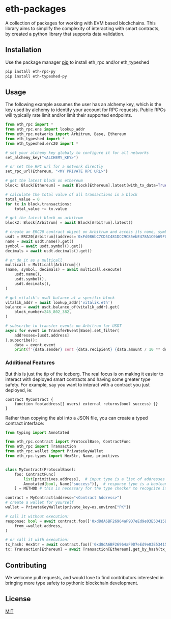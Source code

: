 # eth-packages

A collection of packages for working with EVM based blockchains.  This library aims to simplify the complexity of interacting with smart contracts, by created a python library that supports data validation.


## Installation

Use the package manager [pip](https://pip.pypa.io/en/stable/) to install eth_rpc and/or eth_typeshed

```bash
pip install eth-rpc-py
pip install eth-typeshed-py
```

## Usage

The following example assumes the user has an alchemy key, which is the key used by alchemy to identify your account for RPC requests.  Public RPCs will typically rate limit and/or limit their supported endpoints.

```python
from eth_rpc import *
from eth_rpc.ens import lookup_addr
from eth_rpc.networks import Arbitrum, Base, Ethereum
from eth_typeshed import *
from eth_typeshed.erc20 import *

# set your alchemy key globaly to configure it for all networks
set_alchemy_key("<ALCHEMY_KEY>")

# or set the RPC url for a network directly
set_rpc_url(Ethereum, "<MY PRIVATE RPC URL>")

# get the latest block on ethereum
block: Block[Ethereum] = await Block[Ethereum].latest(with_tx_data=True)

# calculate the total value of all transactions in a block
total_value = 0
for tx in block.transactions:
    total_value += tx.value

# get the latest block on arbitrum
block2: Block[Arbitrum] = await Block[Arbitrum].latest()

# create an ERC20 contract object on Arbitrum and access its name, symbol and decimals
usdt = ERC20[Arbitrum](address='0xFd086bC7CD5C481DCC9C85ebE478A1C0b69FCbb9')
name = await usdt.name().get()
symbol = await usdt.symbol().get()
decimals = await usdt.decimals().get()

# or do it as a multicall
multicall = Multicall[Arbitrum]()
(name, symbol, decimals) = await multicall.execute(
    usdt.name(),
    usdt.symbol(),
    usdt.decimals(),
)

# get vitalik's usdt balance at a specific block
vitalik_addr = await lookup_addr('vitalik.eth')
balance = await usdt.balance_of(vitalik_addr).get(
    block_number=246_802_382,
)

# subscribe to transfer events on Arbitrum for USDT
async for event in TransferEvent[Base].set_filter(
    addresses=[usdt.address]
).subscribe():
    data = event.event
    print(f'{data.sender} sent {data.recipient} {data.amount / 10 ** decimals} {name}')
```

### Additional Features

But this is just the tip of the iceberg.  The real focus is on making it easier to interact with deployed smart contracts and having some greater type safety.  For example, say you want to interact with a contract you just deployed, ie:

```solidity
contract MyContract {
    function foo(address[] users) external returns(bool success) {}
}
```

Rather than copying the abi into a JSON file, you can create a typed contract interface:

```python
from typing import Annotated

from eth_rpc.contract import ProtocolBase, ContractFunc
from eth_rpc import Transaction
from eth_rpc.wallet import PrivateKeyWallet
from eth_rpc.types import HexStr, Name, primitives


class MyContract(ProtocolBase):
    foo: ContractFunc[
        list[primitives.address],  # input type is a list of addresses
        Annotated[bool, Name("success")],  # response type is a boolean
    ] = METHOD # this is necessary for the type checker to recognize it as a contract method

contract = MyContract(address="<Contract Address>")
# create a wallet for yourself
wallet = PrivateKeyWallet(private_key=os.environ["PK"])

# call it without execution:
response: bool = await contract.foo(['0xd8dA6BF26964aF9D7eEd9e03E53415D37aA96045', ...]).call(
    from_=wallet.address,
)

# or call it with execution:
tx_hash: HexStr = await contract.foo(['0xd8dA6BF26964aF9D7eEd9e03E53415D37aA96045', ...]).execute(wallet)
tx: Transaction[Ethereum] = await Transaction[Ethereum].get_by_hash(tx_hash)
```

## Contributing

We welcome pull requests, and would love to find contributors interested in bringing more type
safety to pythonic blockchain development.

## License

[MIT](https://choosealicense.com/licenses/mit/)
